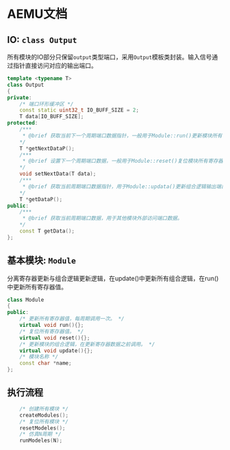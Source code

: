# AEMU文档

## IO: `class Output`
所有模块的IO部分只保留`output`类型端口，采用`Output`模板类封装。输入信号通过指针直接访问对应的输出端口。
```C++
template <typename T>
class Output
{
private:
    /* 端口环形缓冲区 */
    const static uint32_t IO_BUFF_SIZE = 2;
    T data[IO_BUFF_SIZE];
protected:
    /***
     * @brief 获取当前下一个周期端口数据指针，一般用于Module::run()更新模块所有寄存器值。
    */
    T *getNextDataP();
    /***
     * @brief 设置下一个周期端口数据，一般用于Module::reset()复位模块所有寄存器值。
    */
    void setNextData(T data);
    /***
     * @brief 获取当前周期端口数据指针，用于Module::updata()更新组合逻辑输出端口。
    */
    T *getDataP();
public:
    /***
     * @brief 获取当前周期端口数据，用于其他模块外部访问端口数据。
    */
    const T getData();
};
```

## 基本模块: `Module`
分离寄存器更新与组合逻辑更新逻辑，在update()中更新所有组合逻辑，在run()中更新所有寄存器值。
```C++
class Module
{
public:
    /* 更新所有寄存器值，每周期调用一次。 */
    virtual void run(){};
    /* 复位所有寄存器值。 */
    virtual void reset(){};
    /* 更新模块的组合逻辑，在更新寄存器数据之前调用。 */
    virtual void update(){};
    /* 模块名称 */
    const char *name;
};
```
## 执行流程
```C++
    /* 创建所有模块 */
    createModules();
    /* 复位所有模块 */
    resetModeles();
    /* 仿真N周期 */
    runModeles(N);
```
